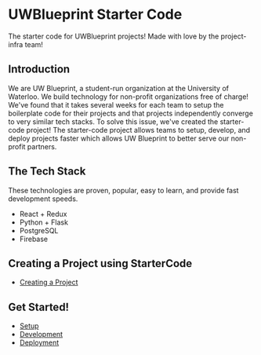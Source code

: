 # UWBlueprint Starter Code
The starter code for UWBlueprint projects! Made with love by the project-infra team!

## Introduction
We are UW Blueprint, a student-run organization at the University of Waterloo. We 
build technology for non-profit organizations free of charge! We've found that it 
takes several weeks for each team to setup the boilerplate code for their projects 
and that projects independently converge to very similar tech stacks. To solve 
this issue, we've created the starter-code project! The starter-code project allows 
teams to setup, develop, and deploy projects faster which allows UW Blueprint to 
better serve our non-profit partners.

## The Tech Stack
These technologies are proven, popular, easy to learn, and provide fast development speeds.
- React + Redux
- Python + Flask
- PostgreSQL
- Firebase

## Creating a Project using StarterCode
- [Creating a Project](docs/CREATING_A_PROJECT.md)

## Get Started!
- [Setup](docs/SETUP.md)
- [Development](docs/DEVELOPMENT.md)
- [Deployment](docs/DEPLOYMENT.md)
